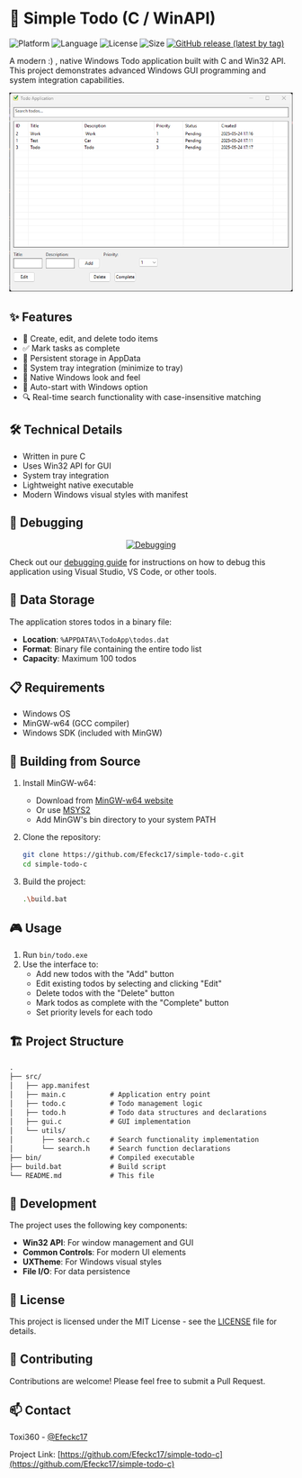 # 🌟 Simple Todo (C / WinAPI)
![Platform](https://img.shields.io/badge/platform-windows-blue?style=for-the-badge)
![Language](https://img.shields.io/badge/language-C-brightgreen?style=for-the-badge)
![License](https://img.shields.io/badge/license-MIT-yellow?style=for-the-badge)
![Size](https://img.shields.io/badge/size-60%20KB-brightgreen?style=for-the-badge)
[![GitHub release (latest by tag)](https://img.shields.io/github/v/tag/Efeckc17/simple-todo-c?style=for-the-badge&color=green&label=latest)](https://github.com/Efeckc17/simple-todo-c/releases)


A modern :) , native Windows Todo application built with C and Win32 API. This project demonstrates advanced Windows GUI programming and system integration capabilities.

![Todo App Screenshot](img/home.png)

## ✨ Features

- 📝 Create, edit, and delete todo items
- ✅ Mark tasks as complete
- 💾 Persistent storage in AppData
- 🔔 System tray integration (minimize to tray)
- 🌙 Native Windows look and feel
- 🚀 Auto-start with Windows option
- 🔍 Real-time search functionality with case-insensitive matching

## 🛠️ Technical Details

- Written in pure C
- Uses Win32 API for GUI
- System tray integration
- Lightweight native executable
- Modern Windows visual styles with manifest

## 🐛 Debugging

<div align="center">
  
[![Debugging](https://img.shields.io/badge/📚_Debugging_Guide-Click_Here-blue?style=for-the-badge)](DEBUGGING.md)

</div>

Check out our [debugging guide](DEBUGGING.md) for instructions on how to debug this application using Visual Studio, VS Code, or other tools.

## 💾 Data Storage

The application stores todos in a binary file:
- **Location**: `%APPDATA%\TodoApp\todos.dat`
- **Format**: Binary file containing the entire todo list
- **Capacity**: Maximum 100 todos


## 📋 Requirements

- Windows OS
- MinGW-w64 (GCC compiler)
- Windows SDK (included with MinGW)

## 🚀 Building from Source

1. Install MinGW-w64:
   - Download from [MinGW-w64 website](https://www.mingw-w64.org/downloads/)
   - Or use [MSYS2](https://www.msys2.org/)
   - Add MinGW's bin directory to your system PATH

2. Clone the repository:
   ```bash
   git clone https://github.com/Efeckc17/simple-todo-c.git
   cd simple-todo-c
   ```

3. Build the project:
   ```bash
   .\build.bat
   ```

## 🎮 Usage

1. Run `bin/todo.exe`
2. Use the interface to:
   - Add new todos with the "Add" button
   - Edit existing todos by selecting and clicking "Edit"
   - Delete todos with the "Delete" button
   - Mark todos as complete with the "Complete" button
   - Set priority levels for each todo

## 🏗️ Project Structure

```
.
├── src/
│   ├── app.manifest
│   ├── main.c           # Application entry point
│   ├── todo.c           # Todo management logic
│   ├── todo.h           # Todo data structures and declarations
│   ├── gui.c            # GUI implementation
│   └── utils/
│       ├── search.c     # Search functionality implementation
│       └── search.h     # Search function declarations
├── bin/                 # Compiled executable
├── build.bat            # Build script
└── README.md            # This file
```

## 🔧 Development

The project uses the following key components:

- **Win32 API**: For window management and GUI
- **Common Controls**: For modern UI elements
- **UXTheme**: For Windows visual styles
- **File I/O**: For data persistence

## 📝 License

This project is licensed under the MIT License - see the [LICENSE](LICENSE) file for details.

## 🤝 Contributing

Contributions are welcome! Please feel free to submit a Pull Request.

## 📫 Contact

Toxi360 - [@Efeckc17](https://github.com/Efeckc17)

Project Link: [https://github.com/Efeckc17/simple-todo-c](https://github.com/Efeckc17/simple-todo-c)
